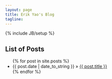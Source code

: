 ```yaml
---
layout: page
title: Erik Yao's Blog
tagline: 
---
```

{% include JB/setup %}
    
## List of Posts

<ul class="posts">
  {% for post in site.posts %}
    <li><span>{{ post.date | date_to_string }}</span> &raquo; <a href="{{ BASE_PATH }}{{ post.url }}">{{ post.title }}</a></li>
  {% endfor %}
</ul>



